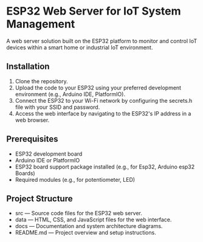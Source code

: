# ESP32 Web Server for IoT System Management



A web server solution built on the ESP32 platform to monitor and control IoT devices within a smart home or industrial IoT environment.​


## Installation

1. Clone the repository.
2. Upload the code to your ESP32 using your preferred development environment (e.g., Arduino IDE, PlatformIO).​
3. Connect the ESP32 to your Wi-Fi network by configuring the secrets.h file with your SSID and password.​
4. Access the web interface by navigating to the ESP32's IP address in a web browser.​


## Prerequisites

- ESP32 development board
- Arduino IDE or PlatformIO
- ESP32 board support package installed (e.g., for Esp32, Arduino esp32 Boards)
- Required modules (e.g., for potentiometer, LED)


## Project Structure

- src — Source code files for the ESP32 web server.
- data — HTML, CSS, and JavaScript files for the web interface.
- docs — Documentation and system architecture diagrams.
- README.md — Project overview and setup instructions.​


